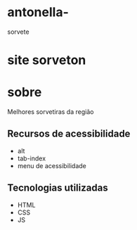 # antonella-
sorvete
# site sorveton
# sobre 
Melhores sorvetiras da região
## Recursos de acessibilidade 
- alt
- tab-index
- menu de acessibilidade
## Tecnologias utilizadas
- HTML
- CSS
- JS
